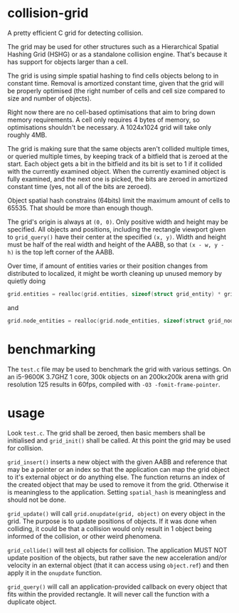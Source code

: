 # collision-grid
A pretty efficient C grid for detecting collision.

The grid may be used for other structures such as a Hierarchical Spatial Hashing Grid (HSHG) or as a standalone collision engine. That's because it has support for objects larger than a cell.

The grid is using simple spatial hashing to find cells objects belong to in constant time. Removal is amortized constant time, given that the grid will be properly optimised (the right number of cells and cell size compared to size and number of objects).

Right now there are no cell-based optimisations that aim to bring down memory requirements. A cell only requires 4 bytes of memory, so optimisations shouldn't be necessary. A 1024x1024 grid will take only roughly 4MB.

The grid is making sure that the same objects aren't collided multiple times, or queried multiple times, by keeping track of a bitfield that is zeroed at the start. Each object gets a bit in the bitfield and its bit is set to 1 if it collided with the currently examined object. When the currently examined object is fully examined, and the next one is picked, the bits are zeroed in amortized constant time (yes, not all of the bits are zeroed).

Object spatial hash constrains (64bits) limit the maximum amount of cells to 65535. That should be more than enough though.

The grid's origin is always at `(0, 0)`. Only positive width and height may be specified. All objects and positions, including the rectangle viewport given to `grid_query()` have their center at the specified `(x, y)`. Width and height must be half of the real width and height of the AABB, so that `(x - w, y - h)` is the top left corner of the AABB.

Over time, if amount of entities varies or their position changes from distributed to localized, it might be worth cleaning up unused memory by quietly doing
```c
grid.entities = realloc(grid.entities, sizeof(struct grid_entity) * grid->entities_size);
```
and
```c
grid.node_entities = realloc(grid.node_entities, sizeof(struct grid_node_entity) * grid->entities_size);
```

# benchmarking
The `test.c` file may be used to benchmark the grid with various settings. On an i5-9600K 3.7GHZ 1 core, 300k objects on an 200kx200k arena with grid resolution 125 results in 60fps, compiled with `-O3 -fomit-frame-pointer`.

# usage
Look `test.c`. The grid shall be zeroed, then basic members shall be initialised and `grid_init()` shall be called. At this point the grid may be used for collision.

`grid_insert()` inserts a new object with the given AABB and reference that may be a pointer or an index so that the application can map the grid object to it's external object or do anything else. The function returns an index of the created object that may be used to remove it from the grid. Otherwise it is meaningless to the application. Setting `spatial_hash` is meaningless and should not be done.

`grid_update()` will call `grid.onupdate(grid, object)` on every object in the grid. The purpose is to update positions of objects. If it was done when colliding, it could be that a collision would only result in 1 object being informed of the collision, or other weird phenomena.

`grid_collide()` will test all objects for collision. The application MUST NOT update position of the objects, but rather save the new acceleration and/or velocity in an external object (that it can access using `object.ref`) and then apply it in the `onupdate` function.

`grid_query()` will call an application-provided callback on every object that fits within the provided rectangle. It will never call the function with a duplicate object.
